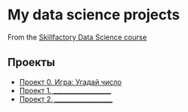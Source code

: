 # My data science projects

From the [Skillfactory Data Science course](https://skillfactory.ru/data-scientist-pro)

## Проекты

* [Проект 0. Игра: Угадай число](https://github.com/CorhariS/sf_data_science/tree/main/Project0)
* [Проект 1. __________________]()
* [Проект 2. __________________]()